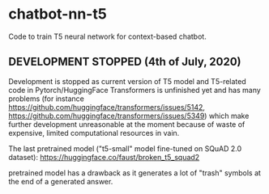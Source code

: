 # chatbot-nn-t5

Code to train T5 neural network for context-based chatbot.

## DEVELOPMENT STOPPED (4th of July, 2020)

Development is stopped as current version of T5 model and T5-related code 
in Pytorch/HuggingFace Transformers is unfinished yet and
has many problems (for instance
https://github.com/huggingface/transformers/issues/5142,
https://github.com/huggingface/transformers/issues/5349)
which make further development unreasonable at the moment because
of waste of expensive, limited computational resources in vain.

The last pretrained model ("t5-small" model fine-tuned on SQuAD 2.0 dataset):
https://huggingface.co/faust/broken_t5_squad2

pretrained model has a drawback as it generates a lot of "trash" symbols
at the end of a generated answer.